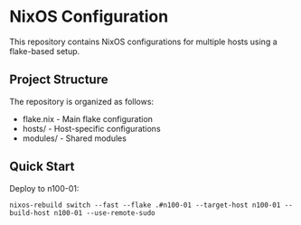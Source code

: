 # NixOS Configuration

This repository contains NixOS configurations for multiple hosts using a flake-based setup.

## Project Structure

The repository is organized as follows:

- flake.nix - Main flake configuration
- hosts/ - Host-specific configurations
- modules/ - Shared modules

## Quick Start

Deploy to n100-01:

```shell
nixos-rebuild switch --fast --flake .#n100-01 --target-host n100-01 --build-host n100-01 --use-remote-sudo
```
